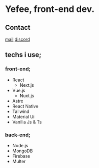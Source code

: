 # Yefee, front-end dev.

## Contact
[mail](mailto:findikliyavuzefe@gmail.com)
[discord](https://discord.com/users/420291800905940992)

## techs i use;

### front-end;
* React
  * Next.js 
* Vue.js
  * Nuxt.js 
* Astro
* React Native
* Tailwind
* Material Ui
* Vanilla Js & Ts

### back-end;
* Node.js
* MongoDB
* Firebase
* Multer
